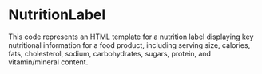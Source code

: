 # NutritionLabel
This code represents an HTML template for a nutrition label displaying key nutritional information for a food product, including serving size, calories, fats, cholesterol, sodium, carbohydrates, sugars, protein, and vitamin/mineral content.
